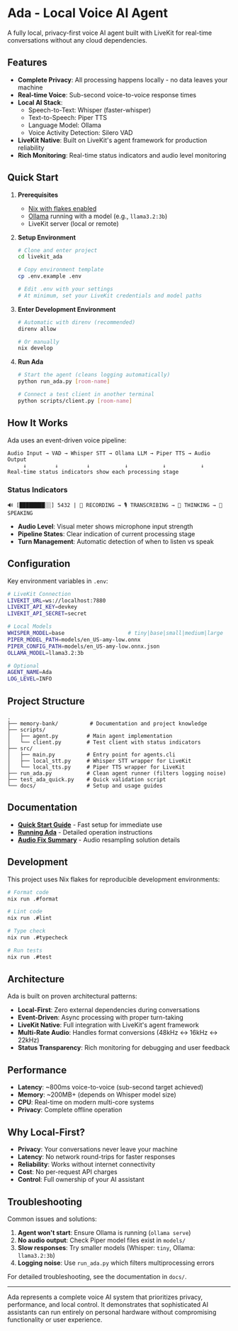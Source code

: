 # Ada - Local Voice AI Agent

A fully local, privacy-first voice AI agent built with LiveKit for real-time conversations without any cloud dependencies.

## Features

- **Complete Privacy**: All processing happens locally - no data leaves your machine
- **Real-time Voice**: Sub-second voice-to-voice response times
- **Local AI Stack**: 
  - Speech-to-Text: Whisper (faster-whisper)
  - Text-to-Speech: Piper TTS
  - Language Model: Ollama
  - Voice Activity Detection: Silero VAD
- **LiveKit Native**: Built on LiveKit's agent framework for production reliability
- **Rich Monitoring**: Real-time status indicators and audio level monitoring

## Quick Start

1. **Prerequisites**
   - [Nix with flakes enabled](https://nixos.org/download.html)
   - [Ollama](https://ollama.ai) running with a model (e.g., `llama3.2:3b`)
   - LiveKit server (local or remote)

2. **Setup Environment**
   ```bash
   # Clone and enter project
   cd livekit_ada
   
   # Copy environment template
   cp .env.example .env
   
   # Edit .env with your settings
   # At minimum, set your LiveKit credentials and model paths
   ```

3. **Enter Development Environment**
   ```bash
   # Automatic with direnv (recommended)
   direnv allow
   
   # Or manually
   nix develop
   ```

4. **Run Ada**
   ```bash
   # Start the agent (cleans logging automatically)
   python run_ada.py [room-name]
   
   # Connect a test client in another terminal
   python scripts/client.py [room-name]
   ```

## How It Works

Ada uses an event-driven voice pipeline:

```
Audio Input → VAD → Whisper STT → Ollama LLM → Piper TTS → Audio Output
     ↓         ↓         ↓           ↓           ↓           ↓
Real-time status indicators show each processing stage
```

### Status Indicators
```
🔊 [████████░░] 5432 | 🔴 RECORDING → 🎙️ TRANSCRIBING → 🤔 THINKING → 📢 SPEAKING
```

- **Audio Level**: Visual meter shows microphone input strength
- **Pipeline States**: Clear indication of current processing stage
- **Turn Management**: Automatic detection of when to listen vs speak

## Configuration

Key environment variables in `.env`:

```bash
# LiveKit Connection
LIVEKIT_URL=ws://localhost:7880
LIVEKIT_API_KEY=devkey
LIVEKIT_API_SECRET=secret

# Local Models
WHISPER_MODEL=base                    # tiny|base|small|medium|large
PIPER_MODEL_PATH=models/en_US-amy-low.onnx
PIPER_CONFIG_PATH=models/en_US-amy-low.onnx.json
OLLAMA_MODEL=llama3.2:3b

# Optional
AGENT_NAME=Ada
LOG_LEVEL=INFO
```

## Project Structure

```
.
├── memory-bank/          # Documentation and project knowledge
├── scripts/
│   ├── agent.py         # Main agent implementation 
│   └── client.py        # Test client with status indicators
├── src/
│   ├── main.py          # Entry point for agents.cli
│   ├── local_stt.py     # Whisper STT wrapper for LiveKit
│   └── local_tts.py     # Piper TTS wrapper for LiveKit
├── run_ada.py           # Clean agent runner (filters logging noise)
├── test_ada_quick.py    # Quick validation script
└── docs/                # Setup and usage guides
```

## Documentation

- **[Quick Start Guide](docs/QUICK_START.md)** - Fast setup for immediate use
- **[Running Ada](docs/RUNNING_ADA.md)** - Detailed operation instructions
- **[Audio Fix Summary](docs/AUDIO_FIX_SUMMARY.md)** - Audio resampling solution details

## Development

This project uses Nix flakes for reproducible development environments:

```bash
# Format code
nix run .#format

# Lint code  
nix run .#lint

# Type check
nix run .#typecheck

# Run tests
nix run .#test
```

## Architecture

Ada is built on proven architectural patterns:

- **Local-First**: Zero external dependencies during conversations
- **Event-Driven**: Async processing with proper turn-taking
- **LiveKit Native**: Full integration with LiveKit's agent framework
- **Multi-Rate Audio**: Handles format conversions (48kHz ↔ 16kHz ↔ 22kHz)
- **Status Transparency**: Rich monitoring for debugging and user feedback

## Performance

- **Latency**: ~800ms voice-to-voice (sub-second target achieved)
- **Memory**: ~200MB+ (depends on Whisper model size)
- **CPU**: Real-time on modern multi-core systems
- **Privacy**: Complete offline operation

## Why Local-First?

- **Privacy**: Your conversations never leave your machine
- **Latency**: No network round-trips for faster responses  
- **Reliability**: Works without internet connectivity
- **Cost**: No per-request API charges
- **Control**: Full ownership of your AI assistant

## Troubleshooting

Common issues and solutions:

1. **Agent won't start**: Ensure Ollama is running (`ollama serve`)
2. **No audio output**: Check Piper model files exist in `models/` 
3. **Slow responses**: Try smaller models (Whisper: `tiny`, Ollama: `llama3.2:3b`)
4. **Logging noise**: Use `run_ada.py` which filters multiprocessing errors

For detailed troubleshooting, see the documentation in `docs/`.

---

Ada represents a complete voice AI system that prioritizes privacy, performance, and local control. It demonstrates that sophisticated AI assistants can run entirely on personal hardware without compromising functionality or user experience.